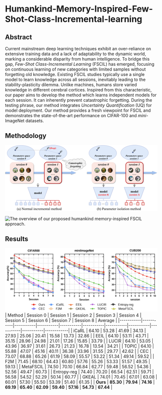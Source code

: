 # Humankind-Memory-Inspired-Few-Shot-Class-Incremental-learning
## Abstract
Current mainstream deep learning techniques exhibit an over-reliance on extensive training data and a lack of adaptability to the dynamic world, marking a considerable disparity from human intelligence. To bridge this gap, _Few-Shot Class-Incremental Learning_ (FSCIL) has emerged, focusing on continuous learning of new categories with limited samples without forgetting old knowledge. Existing FSCIL studies typically use a single model to learn knowledge across all sessions, inevitably leading to the stability-plasticity dilemma. Unlike machines, humans store varied knowledge in different cerebral cortices. Inspired from this characteristic, our paper aims to develop the method which learns independent models for each session. It can inherently prevent catastrophic forgetting. During the testing phrase, our method integrates _Uncertainty Quantification_ (UQ) for model deployment. Our method provides a fresh viewpoint for FSCIL and demonstrates the state-of-the-art performance on CIFAR-100 and _mini_-ImageNet datasets.
## Methodology
![Comparing ordinary incremental learning method to parameter-isolation method.](Fig/Introduction.png)

![The overview of our proposed humankind memory-inspired FSCIL approach.](Fig/IJICAI.png)

## Results
![xx](Fig/Result.png)
| Method    | Session 0 | Session 1 | Session 2 | Session 3 | Session 4 | Session 5 | Session 6 | Session 7 | Session 8 | Average |
|-----------|-----------|-----------|-----------|-----------|-----------|-----------|-----------|-----------|-----------|------------|
| iCaRL     | 64.10     | 53.28     | 41.69     | 34.13     | 27.93     | 25.06     | 20.41     | 15.58     | 13.73     | 32.86      |
| EEIL      | 64.10     | 53.11     | 43.71     | 35.15     | 28.96     | 24.98     | 21.01     | 17.26     | 15.85     | 33.79      |
| LUCIR     | 64.10     | 53.05     | 43.96     | 36.97     | 31.61     | 26.73     | 21.23     | 16.78     | 13.54     | 34.21      |
| TOPIC     | 64.10     | 55.88     | 47.07     | 45.16     | 40.11     | 36.38     | 33.96     | 31.55     | 29.77     | 42.62      |
| CEC       | 73.07     | 68.88     | 65.26     | 61.19     | 58.09     | 55.57     | 53.22     | 51.34     | 49.14     | 59.52      |
| F2M       | 71.45     | 68.10     | 64.43     | 60.80     | 57.76     | 55.26     | 53.33     | 51.57     | 49.35     | 59.13      |
| MetaFSCIL | 74.50     | 70.10     | 66.84     | 62.77     | 59.48     | 56.52     | 54.36     | 52.56     | 49.47     | 60.73      |
| Entropy-reg | 74.40   | 70.20     | 66.54     | 62.51     | 59.71     | 56.58     | 54.52     | 52.29     | 50.14     | 60.77      |
| GKEAL     | 74.01     | 70.45     | 67.01     | 63.08     | 60.01     | 57.30     | 55.50     | 53.39     | 51.40     | 61.35      |
| **Ours**      | **85.30**     | **79.94**     | **74.16**     | **69.19**     | **65.40**     | **62.09**     | **59.40**     | **57.16**     | **54.73**     | **67.44**      |
